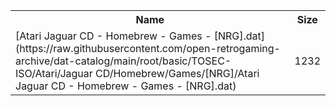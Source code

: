 <table>
<tr><th>Name</th><th>Size</th></tr>
<tr><td>
[Atari Jaguar CD - Homebrew - Games - [NRG].dat](https://raw.githubusercontent.com/open-retrogaming-archive/dat-catalog/main/root/basic/TOSEC-ISO/Atari/Jaguar CD/Homebrew/Games/[NRG]/Atari Jaguar CD - Homebrew - Games - [NRG].dat)
</td><td>1232</td></tr>
</table>
